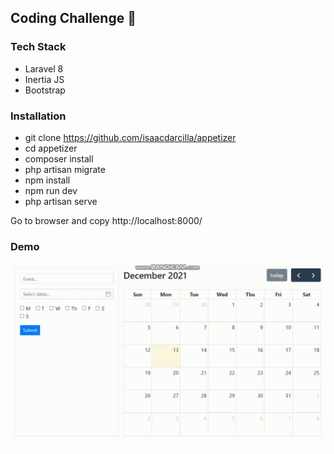 ## Coding Challenge 🚀

### Tech Stack

* Laravel 8
* Inertia JS
* Bootstrap

### Installation

* git clone https://github.com/isaacdarcilla/appetizer
* cd appetizer
* composer install
* php artisan migrate
* npm install
* npm run dev
* php artisan serve

Go to browser and copy http://localhost:8000/

### Demo

![DEMO](https://github.com/isaacdarcilla/appetizer/blob/main/bandicam%202021-12-13%2008-57-55-329.gif)
